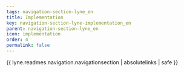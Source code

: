 ```yaml
---
tags: navigation-section-lyne_en
title: Implementation
key: navigation-section-lyne-implementation_en
parent: navigation-section-lyne_en
icon: implementation
order: 4
permalink: false  
---
```

{{ lyne.readmes.navigation.navigationsection | absolutelinks | safe }}


